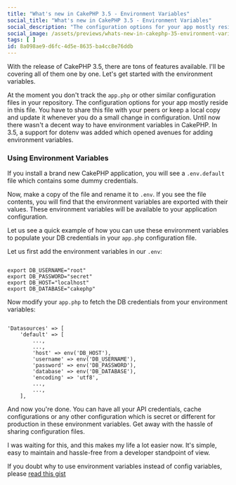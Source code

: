 ```yaml
---
title: "What's new in CakePHP 3.5 - Environment Variables"
social_title: "What's new in CakePHP 3.5 - Environment Variables"
social_description: "The configuration options for your app mostly resides in this file. You have to share this file with your peers or keep a local copy even when the application configuration is something that must be tracked and credentials is what should not be leaked. Until now there wasn't a decent way to have environment variables in CakePHP. In 3.5, a support for dotenv was added which opened avenues for adding environment variables."
social_image: /assets/previews/whats-new-in-cakephp-35-environment-variables.png
tags: [ ]
id: 8a098ae9-d6fc-4d5e-8635-ba4cc8e76ddb
---
```

With the release of CakePHP 3.5, there are tons of features available. I'll be covering all of them one by one. Let's get started with the environment variables.

At the moment you don't track the <code class="language-markdown">app.php</code> or other similar configuration files in your repository. The configuration options for your app mostly reside in this file. You have to share this file with your peers or keep a local copy and update it whenever you do a small change in configuration. Until now there wasn't a decent way to have environment variables in CakePHP. In 3.5, a support for dotenv was added which opened avenues for adding environment variables.


### Using Environment Variables

If you install a brand new CakePHP application, you will see a <code class="language-markdown">.env.default</code> file which contains some dummy credentials.

Now, make a copy of the file and rename it to <code class="language-markdown">.env</code>. If you see the file contents, you will find that the environment variables are exported with their values. These environment variables will be available to your application configuration.

Let us see a quick example of how you can use these environment variables to populate your DB credentials in your <code class="language-markdown">app.php</code> configuration file.

Let us first add the environment variables in our <code class="language-markdown">.env</code>:

~~~.language-php

export DB_USERNAME="root"
export DB_PASSWORD="secret"
export DB_HOST="localhost"
export DB_DATABASE="cakephp"
~~~

Now modify your <code class="language-markdown">app.php</code> to fetch the DB credentials from your environment variables:

~~~.language-php

'Datasources' => [
    'default' => [
        ...,
        ...,
        'host' => env('DB_HOST'),
        'username' => env('DB_USERNAME'),
        'password' => env('DB_PASSWORD'),
        'database' => env('DB_DATABASE'),
        'encoding' => 'utf8',
        ...,
        ...,
    ],
~~~

And now you're done. You can have all your API credentials, cache configurations or any other configuration which is secret or different for production in these environment variables. Get away with the hassle of sharing configuration files.

I was waiting for this, and this makes my life a lot easier now. It's simple, easy to maintain and hassle-free from a developer standpoint of view.

If you doubt why to use environment variables instead of config variables, please [read this gist](https://gist.github.com/telent/9742059)